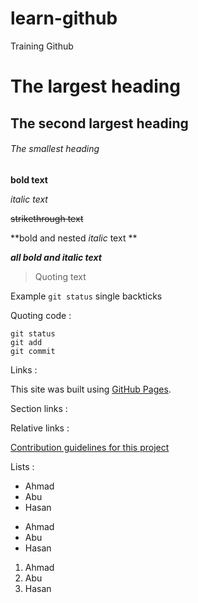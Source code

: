 # learn-github
Training Github

# The largest heading
## The second largest heading
###### The smallest heading

**bold text**

*italic text*

~~strikethrough text~~

**bold and nested _italic_ text **

***all bold and italic text***

> Quoting text

Example `git status` single backticks

Quoting code :
```
git status
git add
git commit
```

Links :

This site was built using [GitHub Pages](https://github.com/eby8zevin/learn-github).

Section links :

Relative links :

[Contribution guidelines for this project](docs/CONTRIBUTING.md)

Lists :

- Ahmad
- Abu
- Hasan

* Ahmad
* Abu
* Hasan

1. Ahmad
2. Abu
3. Hasan
